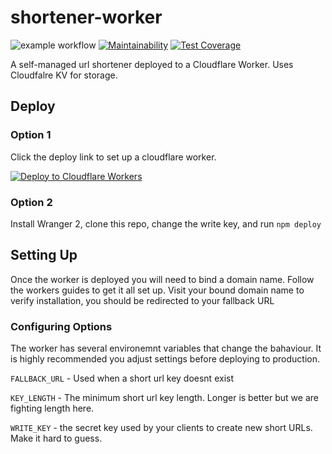 # shortener-worker
![example workflow](https://github.com/jmazur/shortener-worker/actions/workflows/node.js.yml/badge.svg?label=build)
[![Maintainability](https://api.codeclimate.com/v1/badges/376c353a95648ddeb416/maintainability)](https://codeclimate.com/github/jmazur/shortener-worker/maintainability)
[![Test Coverage](https://api.codeclimate.com/v1/badges/376c353a95648ddeb416/test_coverage)](https://codeclimate.com/github/jmazur/shortener-worker/test_coverage)

A self-managed url shortener deployed to a Cloudflare Worker. Uses Cloudfalre KV for storage.

## Deploy
### Option 1
Click the deploy link to set up a cloudflare worker.

[![Deploy to Cloudflare Workers](https://deploy.workers.cloudflare.com/button)](https://deploy.workers.cloudflare.com/?url=https://github.com/jmazur/shortener-worker)

### Option 2
Install Wranger 2, clone this repo, change the write key, and run `npm deploy`

## Setting Up
Once the worker is deployed you will need to bind a domain name. Follow the workers guides to get it all set up. Visit your bound domain name to verify installation, you should be redirected to your fallback URL

### Configuring Options
The worker has several environemnt variables that change the bahaviour. It is highly recommended you adjust settings before deploying to production.

`FALLBACK_URL` - Used when a short url key doesnt exist

`KEY_LENGTH` - The minimum short url key length. Longer is better but we are fighting length here. 

`WRITE_KEY` - the secret key used by your clients to create new short URLs. Make it hard to guess.
